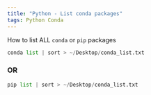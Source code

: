 ```yaml
---
title: "Python - List conda packages"
tags: Python Conda
---
```



How to list ALL `conda` or `pip` packages

```python
conda list | sort > ~/Desktop/conda_list.txt
```

### OR

```python
pip list | sort > ~/Desktop/conda_list.txt
```
